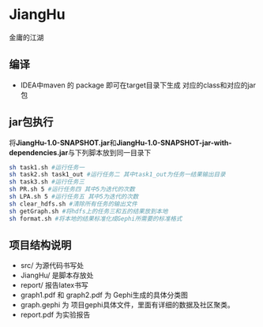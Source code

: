 # JiangHu
金庸的江湖

## 编译

- IDEA中maven 的 package 即可在target目录下生成 对应的class和对应的jar包

## jar包执行

将**JiangHu-1.0-SNAPSHOT.jar**和**JiangHu-1.0-SNAPSHOT-jar-with-dependencies.jar**与下列脚本放到同一目录下

```bash
sh task1.sh #运行任务一
sh task2.sh task1_out #运行任务二 其中task1_out为任务一结果输出目录
sh task3.sh #运行任务三
sh PR.sh 5 #运行任务四 其中5为迭代的次数
sh LPA.sh 5 #运行任务五 其中5为迭代的次数
sh clear_hdfs.sh #清除所有任务的输出文件
sh getGraph.sh #将hdfs上的任务三和五的结果放到本地
sh format.sh #将本地的结果标准化成Gephi所需要的标准格式
```

## 项目结构说明

- src/ 为源代码书写处
- JiangHu/ 是脚本存放处
- report/ 报告latex书写
- graph1.pdf 和 graph2.pdf 为 Gephi生成的具体分类图
- graph.gephi 为 项目gephi具体文件，里面有详细的数据及社区聚类。
- report.pdf 为实验报告